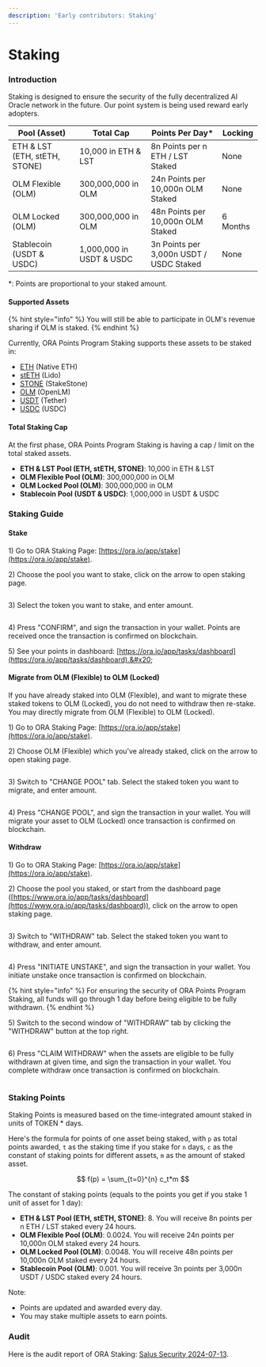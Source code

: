 ```yaml
---
description: 'Early contributors: Staking'
---
```


# Staking

### Introduction

Staking is designed to ensure the security of the fully decentralized AI Oracle network in the future. Our point system is being used reward early adopters.&#x20;

| Pool (Asset)                  | Total Cap                | Points Per Day\*                        | Locking  |
| ----------------------------- | ------------------------ | --------------------------------------- | -------- |
| ETH & LST (ETH, stETH, STONE) | 10,000 in ETH & LST      | 8n Points per n ETH / LST Staked        | None     |
| OLM Flexible (OLM)            | 300,000,000 in OLM       | 24n Points per 10,000n OLM Staked       | None     |
| OLM Locked (OLM)              | 300,000,000 in OLM       | 48n Points per 10,000n OLM Staked       | 6 Months |
| Stablecoin (USDT & USDC)      | 1,000,000 in USDT & USDC | 3n Points per 3,000n USDT / USDC Staked | None     |

\*: Points are proportional to your staked amount.

#### Supported Assets

{% hint style="info" %}
You will still be able to participate in OLM's revenue sharing if OLM is staked.
{% endhint %}

Currently, ORA Points Program Staking supports these assets to be staked in:

* [ETH](https://www.coingecko.com/en/coins/ethereum) (Native ETH)
* [stETH](https://www.coingecko.com/en/coins/lido-staked-ether) (Lido)
* [STONE](https://www.coingecko.com/en/coins/stakestone-ether) (StakeStone)
* [OLM](https://www.coingecko.com/en/coins/openlm-revshare-token) (OpenLM)
* [USDT](https://www.coingecko.com/en/coins/tether) (Tether)
* [USDC](https://www.coingecko.com/en/coins/usdc) (USDC)

#### Total Staking Cap

At the first phase, ORA Points Program Staking is having a cap / limit on the total staked assets.

* **ETH & LST Pool (ETH, stETH, STONE)**: 10,000 in ETH & LST
* **OLM Flexible Pool (OLM)**: 300,000,000 in OLM
* **OLM Locked Pool (OLM)**: 300,000,000 in OLM
* **Stablecoin Pool (USDT & USDC)**: 1,000,000 in USDT & USDC

### Staking Guide

#### Stake

1\) Go to ORA Staking Page: [https://ora.io/app/stake](https://ora.io/app/stake).

2\) Choose the pool you want to stake, click on the arrow to open staking page.

<figure><img src="../.gitbook/assets/截屏2024-08-10 上午4.08.30.png" alt=""><figcaption></figcaption></figure>

3\) Select the token you want to stake, and enter amount.

<figure><img src="../.gitbook/assets/截屏2024-08-10 上午4.10.35.png" alt=""><figcaption></figcaption></figure>

4\) Press "CONFIRM", and sign the transaction in your wallet. Points are received once the transaction is confirmed on blockchain.

5\) See your points in dashboard: [https://ora.io/app/tasks/dashboard](https://ora.io/app/tasks/dashboard).&#x20;

#### Migrate from OLM (Flexible) to OLM (Locked)

If you have already staked into OLM (Flexible), and want to migrate these staked tokens to OLM (Locked), you do not need to withdraw then re-stake. You may directly migrate from OLM (Flexible) to OLM (Locked).

1\) Go to ORA Staking Page: [https://ora.io/app/stake](https://ora.io/app/stake).

2\) Choose OLM (Flexible) which you've already staked, click on the arrow to open staking page.

<figure><img src="../.gitbook/assets/截屏2024-08-11 下午3.17.45.png" alt=""><figcaption></figcaption></figure>

3\) Switch to "CHANGE POOL" tab. Select the staked token you want to migrate, and enter amount.

<figure><img src="../.gitbook/assets/截屏2024-08-11 下午3.24.12 (1).png" alt=""><figcaption></figcaption></figure>

4\) Press "CHANGE POOL", and sign the transaction in your wallet. You will migrate your asset to OLM (Locked) once transaction is confirmed on blockchain.

#### Withdraw

1\) Go to ORA Staking Page: [https://ora.io/app/stake](https://ora.io/app/stake).

2\) Choose the pool you staked, or start from the dashboard page ([https://www.ora.io/app/tasks/dashboard](https://www.ora.io/app/tasks/dashboard)), click on the arrow to open staking page.

<figure><img src="../.gitbook/assets/截屏2024-08-10 上午4.08.30 (1).png" alt=""><figcaption></figcaption></figure>

3\) Switch to "WITHDRAW" tab. Select the staked token you want to withdraw, and enter amount.

<figure><img src="../.gitbook/assets/截屏2024-08-10 上午4.21.01 (1).png" alt=""><figcaption></figcaption></figure>

4\) Press "INITIATE UNSTAKE", and sign the transaction in your wallet. You initiate unstake once transaction is confirmed on blockchain.

{% hint style="info" %}
For ensuring the security of ORA Points Program Staking, all funds will go through 1 day before being eligible to be fully withdrawn.
{% endhint %}

5\) Switch to the second window of "WITHDRAW" tab by clicking the "WITHDRAW" button at the top right.

<figure><img src="../.gitbook/assets/截屏2024-08-10 上午4.23.38.png" alt=""><figcaption></figcaption></figure>

6\) Press "CLAIM WITHDRAW" when the assets are eligible to be fully withdrawn at given time, and sign the transaction in your wallet. You complete withdraw once transaction is confirmed on blockchain.

<figure><img src="../.gitbook/assets/截屏2024-08-10 上午4.24.36.png" alt=""><figcaption></figcaption></figure>

### Staking Points

Staking Points is measured based on the time-integrated amount staked in units of TOKEN \* days.

Here's the formula for points of one asset being staked, with `p` as total points awarded, `t` as the staking time if you stake for `n` days, `c` as the constant of staking points for different assets, `m` as the amount of staked asset.

$$
f(p) = \sum_{t=0}^{n} c_t*m
$$

The constant of staking points (equals to the points you get if you stake 1 unit of asset for 1 day):

* **ETH & LST Pool (ETH, stETH, STONE)**: 8. You will receive 8n points per n ETH / LST staked every 24 hours.
* **OLM Flexible Pool (OLM)**: 0.0024. You will receive 24n points per 10,000n OLM staked every 24 hours.
* **OLM Locked Pool (OLM)**: 0.0048. You will receive 48n points per 10,000n OLM staked every 24 hours.
* **Stablecoin Pool (OLM)**: 0.001. You will receive 3n points per 3,000n USDT / USDC staked every 24 hours.

Note:

* Points are updated and awarded every day.
* You may stake multiple assets to earn points.

### Audit

Here is the audit report of ORA Staking: [Salus Security 2024-07-13](https://github.com/ora-io/audit-report-staking/blob/main/ORA\_staking-contract\_audit\_report\_2024-07-13.pdf).
